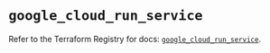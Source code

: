 # `google_cloud_run_service`

Refer to the Terraform Registry for docs: [`google_cloud_run_service`](https://registry.terraform.io/providers/hashicorp/google/6.33.0/docs/resources/cloud_run_service).
